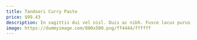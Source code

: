 ```yaml
---
title: Tandoori Curry Paste
price: $99.43
description: In sagittis dui vel nisl. Duis ac nibh. Fusce lacus purus, aliquet at, feugiat non, pretium quis, lectus.
image: https://dummyimage.com/800x500.png/ff4444/ffffff
---
```

